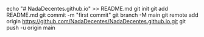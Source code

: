 echo "# NadaDecentes.github.io" >> README.md
git init
git add README.md
git commit -m "first commit"
git branch -M main
git remote add origin https://github.com/NadaDecentes/NadaDecentes.github.io.git
git push -u origin main
